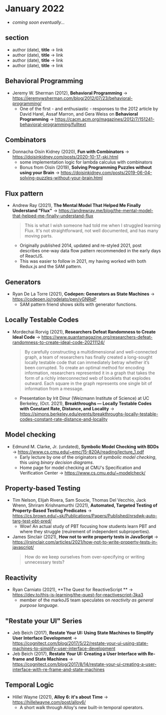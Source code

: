 # January 2022

+ *coming soon eventually...*

## section

+ author (date), **title** &#8594; link
+ author (date), **title** &#8594; link
+ author (date), **title** &#8594; link
+ author (date), **title** &#8594; link


## Behavioral Programming

+ Jeremy W. Sherman (2012), **Behavioral Programming** &#8594; https://jeremywsherman.com/blog/2012/07/23/behavioral-programming/
    - One of the first - and enthusiastic - responses to the 2012 article by David Harel, Assaf Marron, and Gera Weiss on **Behavioral Programming** &#8594; https://cacm.acm.org/magazines/2012/7/151241-behavioral-programming/fulltext

## Combinators

+ Donnacha Oisín Kidney (2020), **Fun with Combinators** &#8594; https://doisinkidney.com/posts/2020-10-17-ski.html
    - some implementation logic for lambda calculus with combinators
    - Bonus from Oisín (2019), **Solving Programming Puzzles without using your Brain** &#8594; https://doisinkidney.com/posts/2019-06-04-solving-puzzles-without-your-brain.html

## Flux pattern

+ Andrew Ray (2021), **The Mental Model That Helped Me Finally Understand "Flux"** &#8594; https://andrewray.me/blog/the-mental-model-that-helped-me-finally-understand-flux
    > This is what I wish someone had told me when I struggled learning Flux. It's not straightforward, not well documented, and has many moving parts.
    - Originally published 2014, updated and re-styled 2021, post describes one-way data flow pattern recommended in the early days of ReactJS. 
    - This was easier to follow in 2021, my having worked with both Redux.js and the SAM pattern.

## Generators 

+ Ryan De La Torre (2021), **Codepen: Generators as State Machines** &#8594; https://codepen.io/rgdelato/pen/vGNRqP
    - SAM pattern friend shows skills with generator functions.

## Locally Testable Codes

+ Mordechai Rorvig (2021), **Researchers Defeat Randomness to Create Ideal Code** &#8594; https://www.quantamagazine.org/researchers-defeat-randomness-to-create-ideal-code-20211124/
    > By carefully constructing a multidimensional and well-connected graph, a team of researchers has finally created a long-sought locally testable code that can immediately betray whether it’s been corrupted.
    > To create an optimal method for encoding information, researchers represented it in a graph that takes the form of a richly interconnected web of booklets that explodes outward. Each square in the graph represents one single bit of information from a message.
    - Presentation by Irit Dinur (Weizmann Institute of Science) at UC Berkeley, (Oct. 2021), **Breakthroughs — Locally Testable Codes with Constant Rate, Distance, and Locality** &#8594; https://simons.berkeley.edu/events/breakthroughs-locally-testable-codes-constant-rate-distance-and-locality

## Model checking

+ Edmund M. Clarke, Jr. (undated), **Symbolic Model Checking with BDDs** &#8594; https://www.cs.cmu.edu/~emc/15-820A/reading/lecture_1.pdf
    - Early lecture by one of the originators of *symbolic model checking*, this using *binary decision diagrams*.
    - Home page for model checking at CMU's Specification and Verification Center &#8594; https://www.cs.cmu.edu/~modelcheck/

## Property-based Testing

+ Tim Nelson, Elijah Rivera, Sam Soucie, Thomas Del Vecchio, Jack Wrenn, Shriram Krishnamurthi (2021), **Automated, Targeted Testing of Property-Based Testing Predicates** &#8594; https://cs.brown.edu/~sk/Publications/Papers/Published/nrsdwk-auto-targ-test-pbt-pred/
    - Wow! An actual study of PBT focusing how students learn PBT and where they struggle (reuirement of independent subproperties).
+ James Sinclair (2021), **How not to write property tests in JavaScript** &#8594; https://jrsinclair.com/articles/2021/how-not-to-write-property-tests-in-javascript/
    > How do we keep ourselves from over-specifying or writing unnecessary tests?

## Reactivity

+ Ryan Carniato (2021), **The Quest for ReactiveScript ** &#8594; https://dev.to/this-is-learning/the-quest-for-reactivescript-3ka3
    - member of the markoJS team speculates on *reactivity as general purpose language*.

## "Restate your UI" Series

+ Jeb Beich (2017), **Restate Your UI: Using State Machines to Simplify User Interface Development** &#8594; https://cognitect.com/blog/2017/5/22/restate-your-ui-using-state-machines-to-simplify-user-interface-development
+ Jeb Beich (2017), **Restate Your UI: Creating a User Interface with Re-frame and State Machines** &#8594; https://cognitect.com/blog/2017/8/14/restate-your-ui-creating-a-user-interface-with-re-frame-and-state-machines

## Temporal Logic

+ Hillel Wayne (2021), **Alloy 6: it's about Time** &#8594; https://hillelwayne.com/post/alloy6/
    - A short walk through Alloy's new built-in temporal operators.
